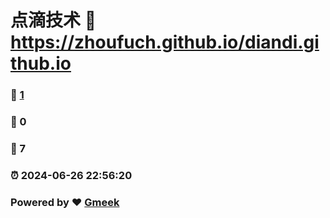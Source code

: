 # 点滴技术 :link: https://zhoufuch.github.io/diandi.github.io 
### :page_facing_up: [1](https://zhoufuch.github.io/diandi.github.io/tag.html) 
### :speech_balloon: 0 
### :hibiscus: 7 
### :alarm_clock: 2024-06-26 22:56:20 
### Powered by :heart: [Gmeek](https://github.com/Meekdai/Gmeek)
